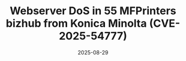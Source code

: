 ---
layout: redirect
title: "Webserver DoS in 55 MFPrinters bizhub from Konica Minolta (CVE-2025-54777)"
redirect_to: https://www.konicaminolta.jp/business/support/important/250829_01_01.html
excerpt: "Me and my friend Sergio found a DoS in 55 MFPrinters bizhub from Konica Minolta"
date: 2025-08-29
classes: wide
header:
  teaser: /assets/images/konica/konica.png
  teaser_home_page: true
categories:
  - CVE
tags:
  - Printers
---